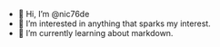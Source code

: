 - 👋 Hi, I’m @nic76de
- 👀 I’m interested in anything that sparks my interest.
- 🌱 I’m currently learning about markdown.

<!---
nic76de/nic76de is a ✨ special ✨ repository because its `README.md` (this file) appears on your GitHub profile.
You can click the Preview link to take a look at your changes.
--->
